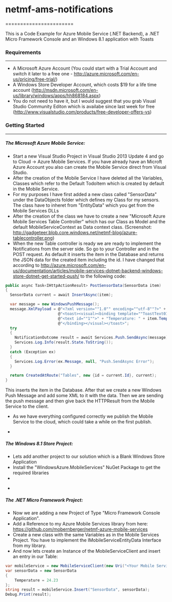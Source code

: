 # netmf-ams-notifications
=======================

This is a Code Example for Azure Mobile Service (.NET Backend), a .NET Micro Framework Console and an Windows 8.1 application with Toasts


### Requirements
---

* A Microsoft Azure Account (You could start with a Trial Account and switch it later to a free one - http://azure.microsoft.com/en-us/pricing/free-trial/)
* A Windows Store Developer Account, which costs $19 for a  life time account (http://msdn.microsoft.com/en-us/library/windows/apps/hh868184.aspx)
* You do not need to have it, but I would suggest that you grab Visual Studio Community Editon which is availabe since last week for free (http://www.visualstudio.com/products/free-developer-offers-vs)


### Getting Started
---

##### The Microsoft Azure Mobile Service:

* Start a new Visual Studio Project in Visual Studio 2013 Update 4 and go to Cloud -> Azure Mobile Services. If you have already have an Microft Azure Account you also can create the Mobile Service direct from Visual Studio.
* After the creation of the Mobile Service I have deleted all the Variables, Classes which refer to the Default TodoItem which is created by default in the Mobile Service.
* For my purposes I have first added a new class called "SensorData" under the DataObjects folder which defines my Class for my sensors. The class have to inheret from "EntityData" which you get from the Mobile Services DLLs
* After the creation of the class we have to create a new "Microsoft Azure Mobile Services Table Controller" which has our Class as Model and the default MobileServiceContext as Data context class. (Screenshot: http://gadgeteer.blob.core.windows.net/netmf-blog/azure-tablecontroller.png)
* When the new Table controller is ready we are ready to implement the Notifications from the server side. So go to your Controller and in the POST request. As default it inserts the item in the Database and returns the JSON data for the created item including the id. I have changed that according to http://azure.microsoft.com/en-us/documentation/articles/mobile-services-dotnet-backend-windows-store-dotnet-get-started-push/ to the following code:
```c#
public async Task<IHttpActionResult> PostSensorData(SensorData item)
{
  SensorData current = await InsertAsync(item);

  var message = new WindowsPushMessage();
  message.XmlPayload = @"<?xml version=""1.0"" encoding=""utf-8""?>" +
                       @"<toast><visual><binding template=""ToastText01"">" +
                       @"<text id=""1"">" + "Temperature: " + item.Temperature + @"</text>" +
                       @"</binding></visual></toast>";
  try
  {
    NotificationOutcome result = await Services.Push.SendAsync(message);
    Services.Log.Info(result.State.ToString());
  }
  catch (Exception ex)
  {
    Services.Log.Error(ex.Message, null, "Push.SendAsync Error");
  }

  return CreatedAtRoute("Tables", new {id = current.Id}, current);
}
```
This inserts the item in the Database. After that we create a new Windows Push Message and add some XML to it with the data. Then we are sending the push message and then give back the HTTPResult from the Mobile Service to the client.
* As we have everything configured correctly we publish the Mobile Service to the cloud, which could take a while on the first publish.

-

##### The Windows 8.1 Store Project:

* Lets add another project to our solution which is a Blank Windows Store Application
* Install the "WindowsAzure.MobileServices" NuGet Package to get the required libraries
* 


-

##### The .NET Micro Framework Project:

* Now we are adding a new Project of Type "Micro Framework Console Application".
* Add a Reference to my Azure Mobile Services library from here: https://github.com/mobernberger/netmf-azure-mobile-services
* Create a new class with the same Variables as in the Mobile Services Project. You have to implement the IMobileServiceEntityData Interface from my library.
* And now lets create an Instance of the MobileServiceClient and insert an entry in our Table:
```C#
var mobileService = new MobileServiceClient(new Uri("<Your Mobile Services URL>"), "<Your Application Key>");
var sensorData = new SensorData
{
    Temperature = 24.23
};
string result = mobileService.Insert("SensorData", sensorData);
Debug.Print(result);
```
